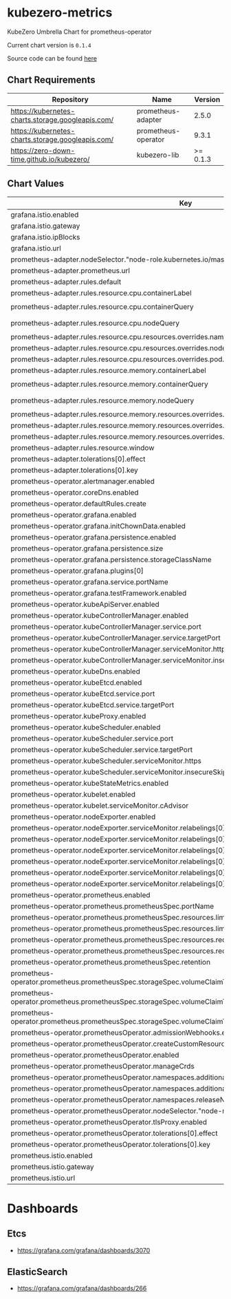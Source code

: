 kubezero-metrics
================
KubeZero Umbrella Chart for prometheus-operator

Current chart version is `0.1.4`

Source code can be found [here](https://kubezero.com)

## Chart Requirements

| Repository | Name | Version |
|------------|------|---------|
| https://kubernetes-charts.storage.googleapis.com/ | prometheus-adapter | 2.5.0 |
| https://kubernetes-charts.storage.googleapis.com/ | prometheus-operator | 9.3.1 |
| https://zero-down-time.github.io/kubezero/ | kubezero-lib | >= 0.1.3 |

## Chart Values

| Key | Type | Default | Description |
|-----|------|---------|-------------|
| grafana.istio.enabled | bool | `false` |  |
| grafana.istio.gateway | string | `"istio-system/ingressgateway"` |  |
| grafana.istio.ipBlocks | list | `[]` |  |
| grafana.istio.url | string | `""` |  |
| prometheus-adapter.nodeSelector."node-role.kubernetes.io/master" | string | `""` |  |
| prometheus-adapter.prometheus.url | string | `"http://metrics-prometheus-operato-prometheus"` |  |
| prometheus-adapter.rules.default | bool | `false` |  |
| prometheus-adapter.rules.resource.cpu.containerLabel | string | `"container"` |  |
| prometheus-adapter.rules.resource.cpu.containerQuery | string | `"sum(irate(container_cpu_usage_seconds_total{<<.LabelMatchers>>,container!=\"POD\",container!=\"\",pod!=\"\"}[5m])) by (<<.GroupBy>>)"` |  |
| prometheus-adapter.rules.resource.cpu.nodeQuery | string | `"sum(1 - irate(node_cpu_seconds_total{mode=\"idle\"}[5m]) * on(namespace, pod) group_left(node) node_namespace_pod:kube_pod_info:{<<.LabelMatchers>>}) by (<<.GroupBy>>)"` |  |
| prometheus-adapter.rules.resource.cpu.resources.overrides.namespace.resource | string | `"namespace"` |  |
| prometheus-adapter.rules.resource.cpu.resources.overrides.node.resource | string | `"node"` |  |
| prometheus-adapter.rules.resource.cpu.resources.overrides.pod.resource | string | `"pod"` |  |
| prometheus-adapter.rules.resource.memory.containerLabel | string | `"container"` |  |
| prometheus-adapter.rules.resource.memory.containerQuery | string | `"sum(container_memory_working_set_bytes{<<.LabelMatchers>>,container!=\"POD\",container!=\"\",pod!=\"\"}) by (<<.GroupBy>>)"` |  |
| prometheus-adapter.rules.resource.memory.nodeQuery | string | `"sum(node_memory_MemTotal_bytes{job=\"node-exporter\",<<.LabelMatchers>>} - node_memory_MemAvailable_bytes{job=\"node-exporter\",<<.LabelMatchers>>}) by (<<.GroupBy>>)"` |  |
| prometheus-adapter.rules.resource.memory.resources.overrides.namespace.resource | string | `"namespace"` |  |
| prometheus-adapter.rules.resource.memory.resources.overrides.node.resource | string | `"node"` |  |
| prometheus-adapter.rules.resource.memory.resources.overrides.pod.resource | string | `"pod"` |  |
| prometheus-adapter.rules.resource.window | string | `"5m"` |  |
| prometheus-adapter.tolerations[0].effect | string | `"NoSchedule"` |  |
| prometheus-adapter.tolerations[0].key | string | `"node-role.kubernetes.io/master"` |  |
| prometheus-operator.alertmanager.enabled | bool | `false` |  |
| prometheus-operator.coreDns.enabled | bool | `true` |  |
| prometheus-operator.defaultRules.create | bool | `true` |  |
| prometheus-operator.grafana.enabled | bool | `true` |  |
| prometheus-operator.grafana.initChownData.enabled | bool | `false` |  |
| prometheus-operator.grafana.persistence.enabled | bool | `true` |  |
| prometheus-operator.grafana.persistence.size | string | `"4Gi"` |  |
| prometheus-operator.grafana.persistence.storageClassName | string | `"ebs-sc-gp2-xfs"` |  |
| prometheus-operator.grafana.plugins[0] | string | `"grafana-piechart-panel"` |  |
| prometheus-operator.grafana.service.portName | string | `"http-grafana"` |  |
| prometheus-operator.grafana.testFramework.enabled | bool | `false` |  |
| prometheus-operator.kubeApiServer.enabled | bool | `true` |  |
| prometheus-operator.kubeControllerManager.enabled | bool | `true` |  |
| prometheus-operator.kubeControllerManager.service.port | int | `10257` |  |
| prometheus-operator.kubeControllerManager.service.targetPort | int | `10257` |  |
| prometheus-operator.kubeControllerManager.serviceMonitor.https | bool | `true` |  |
| prometheus-operator.kubeControllerManager.serviceMonitor.insecureSkipVerify | bool | `true` |  |
| prometheus-operator.kubeDns.enabled | bool | `false` |  |
| prometheus-operator.kubeEtcd.enabled | bool | `true` |  |
| prometheus-operator.kubeEtcd.service.port | int | `2381` |  |
| prometheus-operator.kubeEtcd.service.targetPort | int | `2381` |  |
| prometheus-operator.kubeProxy.enabled | bool | `true` |  |
| prometheus-operator.kubeScheduler.enabled | bool | `true` |  |
| prometheus-operator.kubeScheduler.service.port | int | `10259` |  |
| prometheus-operator.kubeScheduler.service.targetPort | int | `10259` |  |
| prometheus-operator.kubeScheduler.serviceMonitor.https | bool | `true` |  |
| prometheus-operator.kubeScheduler.serviceMonitor.insecureSkipVerify | bool | `true` |  |
| prometheus-operator.kubeStateMetrics.enabled | bool | `true` |  |
| prometheus-operator.kubelet.enabled | bool | `true` |  |
| prometheus-operator.kubelet.serviceMonitor.cAdvisor | bool | `true` |  |
| prometheus-operator.nodeExporter.enabled | bool | `true` |  |
| prometheus-operator.nodeExporter.serviceMonitor.relabelings[0].action | string | `"replace"` |  |
| prometheus-operator.nodeExporter.serviceMonitor.relabelings[0].regex | string | `"^(.*)$"` |  |
| prometheus-operator.nodeExporter.serviceMonitor.relabelings[0].replacement | string | `"$1"` |  |
| prometheus-operator.nodeExporter.serviceMonitor.relabelings[0].separator | string | `";"` |  |
| prometheus-operator.nodeExporter.serviceMonitor.relabelings[0].sourceLabels[0] | string | `"__meta_kubernetes_pod_node_name"` |  |
| prometheus-operator.nodeExporter.serviceMonitor.relabelings[0].targetLabel | string | `"node"` |  |
| prometheus-operator.prometheus.enabled | bool | `true` |  |
| prometheus-operator.prometheus.prometheusSpec.portName | string | `"http-prometheus"` |  |
| prometheus-operator.prometheus.prometheusSpec.resources.limits.cpu | string | `"1000m"` |  |
| prometheus-operator.prometheus.prometheusSpec.resources.limits.memory | string | `"3Gi"` |  |
| prometheus-operator.prometheus.prometheusSpec.resources.requests.cpu | string | `"500m"` |  |
| prometheus-operator.prometheus.prometheusSpec.resources.requests.memory | string | `"1Gi"` |  |
| prometheus-operator.prometheus.prometheusSpec.retention | string | `"8d"` |  |
| prometheus-operator.prometheus.prometheusSpec.storageSpec.volumeClaimTemplate.spec.accessModes[0] | string | `"ReadWriteOnce"` |  |
| prometheus-operator.prometheus.prometheusSpec.storageSpec.volumeClaimTemplate.spec.resources.requests.storage | string | `"16Gi"` |  |
| prometheus-operator.prometheus.prometheusSpec.storageSpec.volumeClaimTemplate.spec.storageClassName | string | `"ebs-sc-gp2-xfs"` |  |
| prometheus-operator.prometheusOperator.admissionWebhooks.enabled | bool | `false` |  |
| prometheus-operator.prometheusOperator.createCustomResource | bool | `true` |  |
| prometheus-operator.prometheusOperator.enabled | bool | `true` |  |
| prometheus-operator.prometheusOperator.manageCrds | bool | `false` |  |
| prometheus-operator.prometheusOperator.namespaces.additional[0] | string | `"kube-system"` |  |
| prometheus-operator.prometheusOperator.namespaces.additional[1] | string | `"logging"` |  |
| prometheus-operator.prometheusOperator.namespaces.releaseNamespace | bool | `true` |  |
| prometheus-operator.prometheusOperator.nodeSelector."node-role.kubernetes.io/master" | string | `""` |  |
| prometheus-operator.prometheusOperator.tlsProxy.enabled | bool | `false` |  |
| prometheus-operator.prometheusOperator.tolerations[0].effect | string | `"NoSchedule"` |  |
| prometheus-operator.prometheusOperator.tolerations[0].key | string | `"node-role.kubernetes.io/master"` |  |
| prometheus.istio.enabled | bool | `false` |  |
| prometheus.istio.gateway | string | `"istio-system/ingressgateway"` |  |
| prometheus.istio.url | string | `""` |  |


# Dashboards

## Etcs
- https://grafana.com/grafana/dashboards/3070

## ElasticSearch
- https://grafana.com/grafana/dashboards/266

